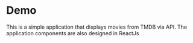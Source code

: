 # Demo

This is a simple application that displays movies from TMDB via API.
The application components are also designed in ReactJs

